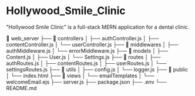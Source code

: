 # Hollywood_Smile_Clinic
"Hollywood Smile Clinic" is a full-stack MERN application for a dental clinic. 

📂 web_server
├── 📂 controllers
│   ├── authController.js
│   ├── contentController.js
│   └── userController.js
├── 📂 middlewares
│   ├── authMiddleware.js
│   └── errorMiddleware.js
├── 📂 models
│   ├── Content.js
│   ├── User.js
│   └── Settings.js
├── 📂 routes
│   ├── authRoutes.js
│   ├── contentRoutes.js
│   ├── userRoutes.js
│   └── settingsRoutes.js
├── 📂 utils
│   ├── config.js
│   └── logger.js
├── 📂 public
│   └── index.html
├── 📂 views
│   └── emailTemplates
│       └── welcomeEmail.ejs
├── server.js
├── package.json
├── .env
└── README.md
